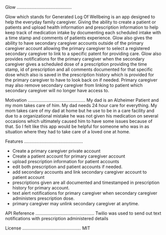 Glow
............................................

Glow which stands for Generated Log Of Wellbeing is an app designed to help the everyday family caregiver.  Giving the ability to create a patient or patients and upload health information and prescription information to help keep track of medication intake by documenting each scheduled intake with a time stamp and comments of patients experience.  Glow also gives the ability to have secondary caregiver accounts outside of the primary caregiver account allowing the primary caregiver to select a registered secondary caregiver to link to a specific patent for providing care.   Glow also provides notifications for the primary caregiver when the secondary caregiver gives a scheduled dose of a prescription providing the time stamp, id of prescription and all comments documented for that specific dose which also is saved in the prescription history which is provided for the primary caregiver to have to look back on if needed.  Primary caregiver may also remove secondary caregiver from linking to patient which secondary caregiver will no longer have access to.

Motivation
..............................................
My dad is an Alzheimer Patient and my mom takes care of him.  My dad needs 24 hour care for everything.  My mom takes care of my dad at home but he use to be in a care facility and due to a organizational mistake he was not given his medication on several occasions which ultimately caused him to have some issues because of that.  So I felt like this app would be helpful for someone who was in as situation where they had to take care of a loved one at home.

Features
...............................................
- Create a primary caregiver private account
- Create a patient account for primary caregiver account
- upload prescription information for patient accounts
- edit both prescription and patient accounts if needed.
- add secondary accounts and link secondary caregiver account to patient account
- prescriptions given are all documented and timestamped in prescription history for primary account.
- text alert notifications for primary caregiver when secondary caregiver administers prescription dose.
- primary caregiver may unlink secondary caregiver at anytime.

API Reference
...............................................
Twilio was used to send out text notifications with prescription administered details

License
...............................................
MIT 
